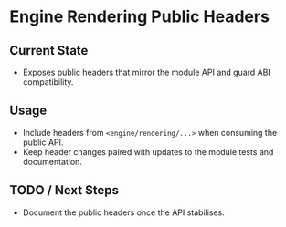 # Engine Rendering Public Headers

## Current State

- Exposes public headers that mirror the module API and guard ABI compatibility.

## Usage

- Include headers from `<engine/rendering/...>` when consuming the public API.
- Keep header changes paired with updates to the module tests and documentation.

## TODO / Next Steps

- Document the public headers once the API stabilises.

